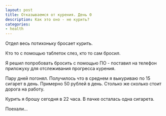 ```yaml
---
layout: post
title: Отказываемся от курения. День 0
description: Как это оно - не курить?
categories:
- health
---
```


Отдел весь потихоньку бросает курить.

Кто то с помощью таблеток слез, кто то сам бросил.

Я решил попробовать бросить с помощью ПО - поставил на телефон приложуху для отслеживания прогресса курения. 

Пару дней погонял. Получилось что в среднем я выкуриваю по 15 сигарет в день. Примерно 50 рублей в день. Столько же сколько стоит дорога на работу.

Курить я брошу сегодня в 22 часа. В пачке осталась одна сигарета.

Поехали...